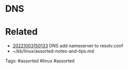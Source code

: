 # DNS

# Related
- [20221003150133](/zet/20221003150133/README.md) DNS add nameserver to resolv.conf
- ~/kb/linux/assorted-notes-and-tips.md

Tags:
    #assorted #linux #assorted
